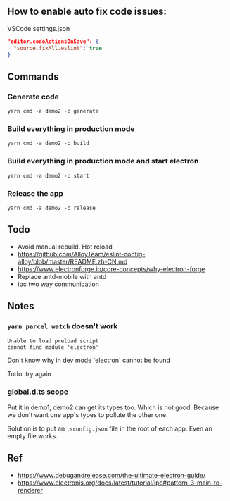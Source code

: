 ## How to enable auto fix code issues:

VSCode settings.json

```json
"editor.codeActionsOnSave": {
  "source.fixAll.eslint": true
}
```


## Commands

### Generate code

```
yarn cmd -a demo2 -c generate
```

### Build everything in production mode

```
yarn cmd -a demo2 -c build
```

### Build everything in production mode and start electron

```
yarn cmd -a demo2 -c start
```

### Release the app

```
yarn cmd -a demo2 -c release
```


## Todo

- Avoid manual rebuild. Hot reload
- https://github.com/AlloyTeam/eslint-config-alloy/blob/master/README.zh-CN.md
- https://www.electronforge.io/core-concepts/why-electron-forge
- Replace antd-mobile with antd
- ipc two way communication


## Notes

### `yarn parcel watch` doesn't work

```
Unable to load preload script
cannot find module 'electron'
```

Don't know why in dev mode 'electron' cannot be found

Todo: try again

### global.d.ts scope

Put it in demo1, demo2 can get its types too. Which is not good. Because we don't want one app's types to pollute the other one.

Solution is to put an `tsconfig.json` file in the root of each app. Even an empty file works.


## Ref

- https://www.debugandrelease.com/the-ultimate-electron-guide/
- https://www.electronjs.org/docs/latest/tutorial/ipc#pattern-3-main-to-renderer
